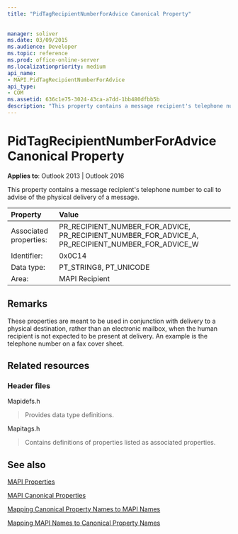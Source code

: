 ```yaml
---
title: "PidTagRecipientNumberForAdvice Canonical Property"
 
 
manager: soliver
ms.date: 03/09/2015
ms.audience: Developer
ms.topic: reference
ms.prod: office-online-server
ms.localizationpriority: medium
api_name:
- MAPI.PidTagRecipientNumberForAdvice
api_type:
- COM
ms.assetid: 636c1e75-3024-43ca-a7dd-1bb480dfbb5b
description: "This property contains a message recipient's telephone number to call to advise of the physical delivery of a message."
---
```


# PidTagRecipientNumberForAdvice Canonical Property

  
  
**Applies to**: Outlook 2013 | Outlook 2016 
  
This property contains a message recipient's telephone number to call to advise of the physical delivery of a message.
  
|Property |Value |
|:-----|:-----|
|Associated properties:  <br/> |PR_RECIPIENT_NUMBER_FOR_ADVICE, PR_RECIPIENT_NUMBER_FOR_ADVICE_A, PR_RECIPIENT_NUMBER_FOR_ADVICE_W  <br/> |
|Identifier:  <br/> |0x0C14  <br/> |
|Data type:  <br/> |PT_STRING8, PT_UNICODE  <br/> |
|Area:  <br/> |MAPI Recipient  <br/> |
   
## Remarks

These properties are meant to be used in conjunction with delivery to a physical destination, rather than an electronic mailbox, when the human recipient is not expected to be present at delivery. An example is the telephone number on a fax cover sheet.
  
## Related resources

### Header files

Mapidefs.h
  
> Provides data type definitions.
    
Mapitags.h
  
> Contains definitions of properties listed as associated properties.
    
## See also



[MAPI Properties](mapi-properties.md)
  
[MAPI Canonical Properties](mapi-canonical-properties.md)
  
[Mapping Canonical Property Names to MAPI Names](mapping-canonical-property-names-to-mapi-names.md)
  
[Mapping MAPI Names to Canonical Property Names](mapping-mapi-names-to-canonical-property-names.md)

